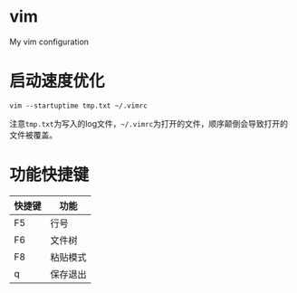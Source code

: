 # vim
My vim configuration
# 启动速度优化  
```vim
vim --startuptime tmp.txt ~/.vimrc  
```  
注意`tmp.txt`为写入的log文件，`~/.vimrc`为打开的文件，顺序颠倒会导致打开的文件被覆盖。  
# 功能快捷键   

| 快捷键   | 功能 
| ---------| ------------- |
| F5       | 行号  |
| F6       | 文件树  |
| F8       | 粘贴模式|  
|<leader>q | 保存退出| 